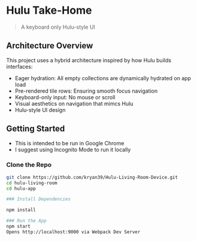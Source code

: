
# Hulu Take-Home

> A keyboard only Hulu-style UI


## Architecture Overview

This project uses a hybrid architecture inspired by how Hulu builds  interfaces:

- Eager hydration: All empty collections are dynamically hydrated on app load
- Pre-rendered tile rows: Ensuring smooth focus navigation
- Keyboard-only input: No mouse or scroll
- Visual aesthetics on navigation that mimcs Hulu
- Hulu-style UI design

## Getting Started
- This is intended to be run in Google Chrome
- I suggest using Incognito Mode to run it locally 

### Clone the Repo

```bash
git clone https://github.com/kryan39/Hulu-Living-Room-Device.git
cd hulu-living-room
cd hulu-app

### Install Dependencies

npm install

### Run the App
npm start
Opens http://localhost:9000 via Webpack Dev Server



